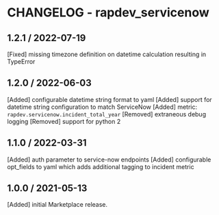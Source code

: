 # CHANGELOG - rapdev_servicenow

## 1.2.1 / 2022-07-19

 [Fixed] missing timezone definition on datetime calculation resulting in TypeError
 
## 1.2.0 / 2022-06-03

 [Added] configurable datetime string format to yaml
 [Added] support for datetime string configuration to match ServiceNow
 [Added] metric: `rapdev.servicenow.incident_total_year`
 [Removed] extraneous debug logging
 [Removed] support for python 2

## 1.1.0 / 2022-03-31

 [Added] auth parameter to service-now endpoints
 [Added] configurable opt_fields to yaml which adds additional tagging to incident metric

## 1.0.0 / 2021-05-13

 [Added] initial Marketplace release.


